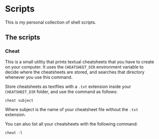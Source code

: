 # Scripts

This is my personal collection of shell scripts.

## The scripts

### Cheat

This is a small utility that prints textual cheatsheets that you have to create
on your computer. It uses the `CHEATSHEET_DIR` environment variable to decide
where the cheatsheets are stored, and searches that directory whenever you use
this command.

Store cheatsheets as textfiles with a `.txt` extension inside your
`CHEATSHEET_DIR` folder, and use the command as follows:

    cheat subject

Where subject is the name of your cheatsheet file without the `.txt` extension.

You can also list all your cheatsheets with the following command:

    cheat -l
